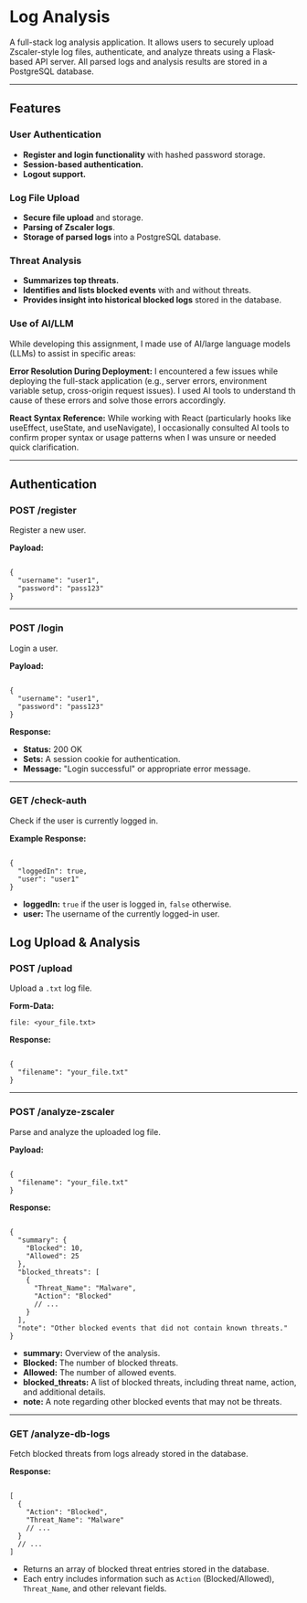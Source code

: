 # Log Analysis 

A full-stack log analysis application. It allows users to securely upload Zscaler-style log files, authenticate, and analyze threats using a Flask-based API server. All parsed logs and analysis results are stored in a PostgreSQL database.

---

## Features

###  User Authentication

- **Register and login functionality** with hashed password storage.
- **Session-based authentication.**
- **Logout support.**

### Log File Upload

- **Secure file upload** and storage.
- **Parsing of Zscaler logs**.
- **Storage of parsed logs** into a PostgreSQL database.

### Threat Analysis

- **Summarizes top threats.**
- **Identifies and lists blocked events** with and without threats.
- **Provides insight into historical blocked logs** stored in the database.

### Use of AI/LLM
While developing this assignment, I made use of AI/large language models (LLMs) to assist in specific areas:

**Error Resolution During Deployment:**
I encountered a few issues while deploying the full-stack application (e.g., server errors, environment variable setup, cross-origin request issues). I used AI tools to understand th cause of these errors and solve those errors accordingly.

**React Syntax Reference:**
While working with React (particularly hooks like useEffect, useState, and useNavigate), I occasionally consulted AI tools to confirm proper syntax or usage patterns when I was unsure or needed quick clarification.

---

<h2> Authentication</h2>

<h3> POST /register</h3>
<p>Register a new user.</p>

<strong>Payload:</strong>
<pre><code class="language-json">
{
  "username": "user1",
  "password": "pass123"
}
</code></pre>

<hr>

<h3>POST /login</h3>
<p>Login a user.</p>

<strong>Payload:</strong>
<pre><code class="language-json">
{
  "username": "user1",
  "password": "pass123"
}
</code></pre>

<strong>Response:</strong>
<ul>
  <li><strong>Status:</strong> 200 OK</li>
  <li><strong>Sets:</strong> A session cookie for authentication.</li>
  <li><strong>Message:</strong> "Login successful" or appropriate error message.</li>
</ul>

<hr>

<h3>GET /check-auth</h3>
<p>Check if the user is currently logged in.</p>

<strong>Example Response:</strong>
<pre><code class="language-json">
{
  "loggedIn": true,
  "user": "user1"
}
</code></pre>

<ul>
  <li><strong>loggedIn:</strong> <code>true</code> if the user is logged in, <code>false</code> otherwise.</li>
  <li><strong>user:</strong> The username of the currently logged-in user.</li>
</ul>
<h2> Log Upload & Analysis</h2>

<h3> POST /upload</h3>
<p>Upload a <code>.txt</code> log file.</p>

<strong>Form-Data:</strong>
<pre><code>file: &lt;your_file.txt&gt;</code></pre>

<strong>Response:</strong>
<pre><code class="language-json">
{
  "filename": "your_file.txt"
}
</code></pre>

<hr>

<h3> POST /analyze-zscaler</h3>
<p>Parse and analyze the uploaded log file.</p>

<strong>Payload:</strong>
<pre><code class="language-json">
{
  "filename": "your_file.txt"
}
</code></pre>

<strong>Response:</strong>
<pre><code class="language-json">
{
  "summary": {
    "Blocked": 10,
    "Allowed": 25
  },
  "blocked_threats": [
    {
      "Threat_Name": "Malware",
      "Action": "Blocked"
      // ...
    }
  ],
  "note": "Other blocked events that did not contain known threats."
}
</code></pre>

<ul>
  <li><strong>summary:</strong> Overview of the analysis.</li>
  <li><strong>Blocked:</strong> The number of blocked threats.</li>
  <li><strong>Allowed:</strong> The number of allowed events.</li>
  <li><strong>blocked_threats:</strong> A list of blocked threats, including threat name, action, and additional details.</li>
  <li><strong>note:</strong> A note regarding other blocked events that may not be threats.</li>
</ul>

<hr>

<h3> GET /analyze-db-logs</h3>
<p>Fetch blocked threats from logs already stored in the database.</p>

<strong>Response:</strong>
<pre><code class="language-json">
[
  {
    "Action": "Blocked",
    "Threat_Name": "Malware"
    // ...
  }
  // ...
]
</code></pre>

<ul>
  <li>Returns an array of blocked threat entries stored in the database.</li>
  <li>Each entry includes information such as <code>Action</code> (Blocked/Allowed), <code>Threat_Name</code>, and other relevant fields.</li>
</ul>

